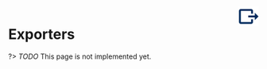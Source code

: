 <div style="float: right; margin-left: 1rem;">
	<img 
		alt="Exporters Icon" 
		src="/_assets/images/icon_exporters.png"
		width="40"
		height="40">
</div>

# Exporters

?> _TODO_ This page is not implemented yet.